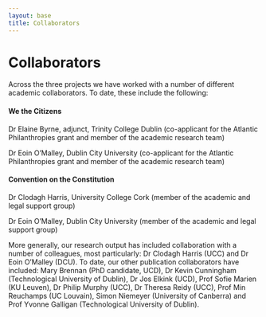 ```yaml
---
layout: base
title: Collaborators
---
```

# Collaborators

Across the three projects we have worked with a number of different academic collaborators. To date, these include the following:

#### We the Citizens
Dr Elaine Byrne, adjunct, Trinity College Dublin (co-applicant for the Atlantic Philanthropies grant and member of the academic research team)

Dr Eoin O’Malley, Dublin City University (co-applicant for the Atlantic Philanthropies grant and member of the academic research team)

 

#### Convention on the Constitution
Dr Clodagh Harris, University College Cork (member of the academic and legal support group)

Dr Eoin O’Malley, Dublin City University (member of the academic and legal support group)

More generally, our research output has included collaboration with a number of colleagues, most particularly: Dr Clodagh Harris (UCC) and Dr Eoin O’Malley (DCU). To date, our other publication collaborators have included: Mary Brennan (PhD candidate, UCD), Dr Kevin Cunningham (Technological University of Dublin), Dr Jos Elkink (UCD), Prof Sofie Marien (KU Leuven), Dr Philip Murphy (UCC), Dr Theresa Reidy (UCC), Prof Min Reuchamps (UC Louvain), Simon Niemeyer (University of Canberra) and Prof Yvonne Galligan (Technological University of Dublin).